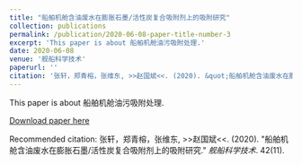 ```yaml
---
title: "船舶机舱含油废水在膨胀石墨/活性炭复合吸附剂上的吸附研究"
collection: publications
permalink: /publication/2020-06-08-paper-title-number-3
excerpt: 'This paper is about 船舶机舱油污吸附处理.'
date: 2020-06-08
venue: '舰船科学技术'
paperurl: ''
citation: '张轩，郑青榕，张维东, >>赵国斌<<. (2020). &quot;船舶机舱含油废水在膨胀石墨/活性炭复合吸附剂上的吸附研究.&quot; <i>舰船科学技术</i>. 42(11).'
---
```

This paper is about 船舶机舱油污吸附处理.

[Download paper here](https://github.com/sxm13/ZGBshenxiaomoCV.github.io/blob/main/files/%E8%88%B9%E8%88%B6%E6%9C%BA%E8%88%B1%E5%90%AB%E6%B2%B9%E5%BA%9F%E6%B0%B4%E5%9C%A8%E8%86%A8%E8%83%80%E7%9F%B3%E5%A2%A8_%E6%B4%BB%E6%80%A7%E7%82%AD%E5%A4%8D%E5%90%88%E5%90%B8%E9%99%84%E5%89%82%E4%B8%8A%E7%9A%84%E5%90%B8%E9%99%84%E7%A0%94%E7%A9%B6_%E5%BC%A0%E8%BD%A9.pdf)

Recommended citation: 张轩，郑青榕，张维东, >>赵国斌<<. (2020). "船舶机舱含油废水在膨胀石墨/活性炭复合吸附剂上的吸附研究." <i>舰船科学技术</i>. 42(11).
